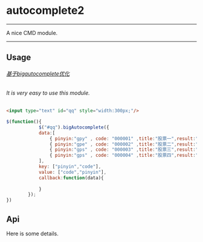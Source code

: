 # autocomplete2

---

A nice CMD module.

---

## Usage
###### [基于bigautocomplete优化](http://bigui4.sinaapp.com/autocomplete/demo.html)
###### It is very easy to use this module.

````html
<input type="text" id="qq" style="width:300px;"/>
````

```javascript
$(function(){
            $("#qq").bigAutocomplete({
            data:[
                { pinyin:"gpy" , code: "000001" ,title:"股票一",result:"股票一"},
                { pinyin:"gpe" , code: "000002" ,title:"股票二",result:"股票二"},
                { pinyin:"gps" , code: "000003" ,title:"股票三",result:"股票三"},
                { pinyin:"gps" , code: "000004" ,title:"股票四",result:"股票四"},
            ],
            key: ["pinyin","code"],
            value: ["code","pinyin"],
            callback:function(data){
                
            }
        }); 
})
```

## Api

Here is some details.
